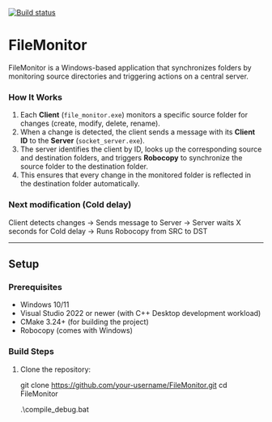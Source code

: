 [![Build status](https://ci.appveyor.com/api/projects/status/y8kbm1o1i8xs138c?svg=true)](https://ci.appveyor.com/project/ali-reza-zareian/filemonitor)

# FileMonitor

FileMonitor is a Windows-based application that synchronizes folders by monitoring source directories and triggering actions on a central server.  

### How It Works

1. Each **Client** (`file_monitor.exe`) monitors a specific source folder for changes (create, modify, delete, rename).  
2. When a change is detected, the client sends a message with its **Client ID** to the **Server** (`socket_server.exe`).  
3. The server identifies the client by ID, looks up the corresponding source and destination folders, and triggers **Robocopy** to synchronize the source folder to the destination folder.  
4. This ensures that every change in the monitored folder is reflected in the destination folder automatically. 

### Next modification (Cold delay)
Client detects changes → Sends message to Server → Server waits X seconds for Cold delay → Runs Robocopy from SRC to DST

---

## Setup

### Prerequisites
- Windows 10/11
- Visual Studio 2022 or newer (with C++ Desktop development workload)
- CMake 3.24+ (for building the project)
- Robocopy (comes with Windows)

### Build Steps
1. Clone the repository:
   
   git clone https://github.com/your-username/FileMonitor.git
   cd FileMonitor

   .\compile_debug.bat 
